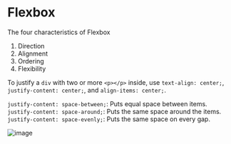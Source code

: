 # Flexbox

The four characteristics of Flexbox
1. Direction
2. Alignment
3. Ordering
4. Flexibility

To justify a `div` with two or more `<p></p>` inside, use `text-align: center;`, `justify-content: center;`, and `align-items: center;`.

`justify-content: space-between;`: Puts equal space between items. 
`justify-content: space-around;`: Puts the same space around the items.
`justify-content: space-evenly;`: Puts the same space on every gap. 

![image](https://github.com/stefanoturcarelli/flexbox/assets/67341828/80995bbb-490f-4987-a2c4-27ea4915f340)
